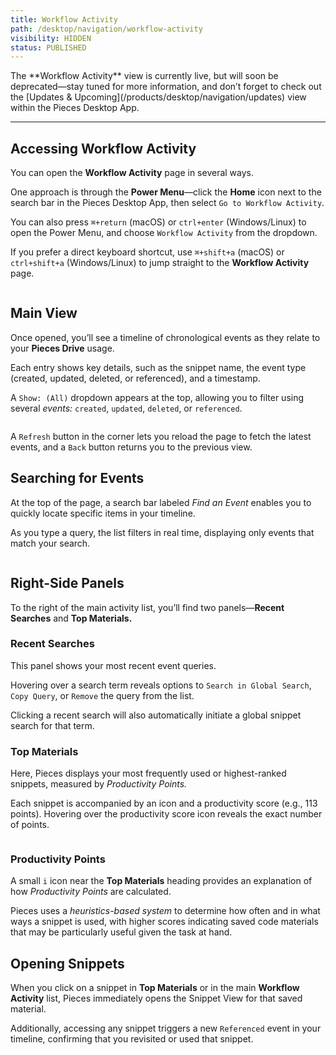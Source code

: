 ```yaml
---
title: Workflow Activity
path: /desktop/navigation/workflow-activity
visibility: HIDDEN
status: PUBLISHED
---
```


<Callout type="alert">
  The **Workflow Activity** view is currently live, but will soon be deprecated—stay tuned for more information, and don’t forget to check out the [Updates & Upcoming](/products/desktop/navigation/updates) view within the Pieces Desktop App.
</Callout>

***

## Accessing Workflow Activity

You can open the **Workflow Activity** page in several ways.

One approach is through the **Power Menu**—click the **Home** icon next to the search bar in the Pieces Desktop App, then select `Go to Workflow Activity`.

You can also press `⌘+return` (macOS) or `ctrl+enter` (Windows/Linux) to open the Power Menu, and choose `Workflow Activity` from the dropdown.

If you prefer a direct keyboard shortcut, use `⌘+shift+a` (macOS) or `ctrl+shift+a` (Windows/Linux) to jump straight to the **Workflow Activity** page.

<Image src="https://storage.googleapis.com/hashnode_product_documentation_assets/desktop_app_assets/navigation/workflow_activity/pieces_workflow_activity_overview.png" alt="" align="center" fullwidth="true" />

## Main View

Once opened, you’ll see a timeline of chronological events as they relate to your **Pieces Drive** usage.

Each entry shows key details, such as the snippet name, the event type (created, updated, deleted, or referenced), and a timestamp.

A `Show: (All)` dropdown appears at the top, allowing you to filter using several *events:* `created`, `updated`, `deleted`, or `referenced`.

<Image src="https://storage.googleapis.com/hashnode_product_documentation_assets/desktop_app_assets/navigation/workflow_activity/pieces_workflow_activity_filter_dropdown.png" alt="" align="center" fullwidth="true" />

A `Refresh` button in the corner lets you reload the page to fetch the latest events, and a `Back` button returns you to the previous view.

## Searching for Events

At the top of the page, a search bar labeled *Find an Event* enables you to quickly locate specific items in your timeline.

As you type a query, the list filters in real time, displaying only events that match your search.

<Image src="https://storage.googleapis.com/hashnode_product_documentation_assets/desktop_app_assets/navigation/workflow_activity/workflow_activity_search_deleted.png" alt="" align="center" fullwidth="true" />

## Right-Side Panels

To the right of the main activity list, you’ll find two panels—**Recent Searches** and **Top Materials.**

### Recent Searches

This panel shows your most recent event queries.

Hovering over a search term reveals options to `Search in Global Search`, `Copy Query`, or `Remove` the query from the list.

Clicking a recent search will also automatically initiate a global snippet search for that term.

### Top Materials

Here, Pieces displays your most frequently used or highest-ranked snippets, measured by *Productivity Points.*

Each snippet is accompanied by an icon and a productivity score (e.g., 113 points). Hovering over the productivity score icon reveals the exact number of points.

<Image src="https://storage.googleapis.com/hashnode_product_documentation_assets/desktop_app_assets/navigation/workflow_activity/top_materials_info.png" alt="" align="center" fullwidth="true" />

### Productivity Points

A small `i` icon near the **Top Materials** heading provides an explanation of how *Productivity Points* are calculated.

Pieces uses a *heuristics-based system* to determine how often and in what ways a snippet is used, with higher scores indicating saved code materials that may be particularly useful given the task at hand.

## Opening Snippets

When you click on a snippet in **Top Materials** or in the main **Workflow Activity** list, Pieces immediately opens the Snippet View for that saved material.

Additionally, accessing any snippet triggers a new `Referenced` event in your timeline, confirming that you revisited or used that snippet.
